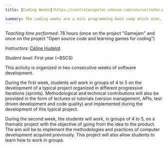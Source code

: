 ```yaml
---
title: [Coding Weeks](https://centralesupelec.edunao.com/course/index.php?categoryid=51)

summary: The coding weeks are a mini programming boot camp which aims, through the realization of computer development projects, to allow students to consolidate their knowledge in programming and development of computer applications on the one hand and on the other hand to learn about the practices and methodologies of computer development in groups. This activity will also allow students to learn and acquire, mainly through practice (some contributions will be the subject of a conference), the fundamentals of the culture of quality of computer code ("software craftsmanship").
---
```


*Teaching time performed:* 78 hours (once on the project "Gamejam" and once on the project "Open source code and learning games for coding")

*Instructors:* [Céline Hudelot](http://perso.ecp.fr/~hudelotc/)

*Student level:* First year (~BSCS)

This activity is organized in two consecutive weeks of software development.

During the first week, students will work in groups of 4 to 5 on the development of a typical project organized in different progressive iterations (sprints). Methodological and technical contributions will also be provided in the form of lectures or tutorials (version management, APIs, test driven development and code quality) and implemented during the development of this typical project.

During the second week, the students will work, in groups of 4 to 5, on a thematic project with the objective of going from the idea to the product. The aim will be to implement the methodologies and practices of computer development acquired previously. This project will also allow students to learn how to work in groups.
